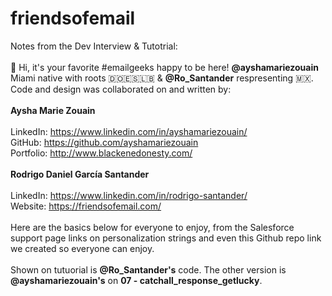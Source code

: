 # friendsofemail <br>
Notes from the Dev Interview & Tutotrial: <br>
<br>
👋 Hi, it's your favorite #emailgeeks happy to be here! <b>@ayshamariezouain</b> Miami native with roots 🇩🇴🇪🇸🇱🇧 & <b>@Ro_Santander</b> respresenting 🇲🇽.
Code and design was collaborated on and written by: <br> <br>
<b>Aysha Marie Zouain</b><br>  
LinkedIn: https://www.linkedin.com/in/ayshamariezouain/<br>
GitHub: https://github.com/ayshamariezouain <br>
Portfolio: http://www.blackenedonesty.com/ <br> <br> 
<b>Rodrigo Daniel García Santander</b><br>   
LinkedIn: https://www.linkedin.com/in/rodrigo-santander/<br> 
Website: https://friendsofemail.com/<br>  
Here are the basics below for everyone to enjoy, from the Salesforce support page links on personalization strings and even this Github repo link we created so everyone can enjoy.<br>  
Shown on tutuorial is <b>@Ro_Santander's</b> code.
The other version is <b>@ayshamariezouain's</b> on <b>07 - catchall_response_getlucky</b>.
           
				
